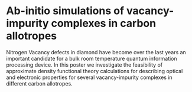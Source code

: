# Ab-initio simulations of vacancy-impurity complexes in carbon allotropes

Nitrogen Vacancy defects in diamond have become over the last years an
important candidate  for a  bulk room temperature  quantum information
processing device.  In this poster  we investigate the  feasibility of
approximate  density  functional  theory calculations  for  describing
optical  and   electronic  properties  for   several  vacancy-impurity
complexes in different carbon allotropes.
